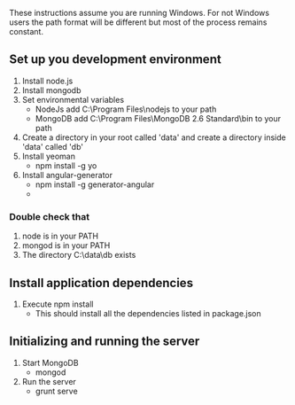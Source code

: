These instructions assume you are running Windows. For not Windows users the path format will be different but most of the process remains constant.

## Set up you development environment
1. Install node.js
2. Install mongodb
3. Set environmental variables
	- NodeJs add C:\Program Files\nodejs to your path
	- MongoDB add C:\Program Files\MongoDB 2.6 Standard\bin to your path
3. Create a directory in your root called 'data' and create a directory inside 'data' called 'db'
4. Install yeoman 
	- npm install -g yo
5. Install angular-generator
	- npm install -g generator-angular
	- 
	
### Double check that
1. node is in your PATH
2. mongod is in your PATH
3. The directory C:\data\db exists

## Install application dependencies
1. Execute npm install
	- This should install all the dependencies listed in package.json

## Initializing and running the server
1. Start MongoDB 
	- mongod
2. Run the server
	- grunt serve

